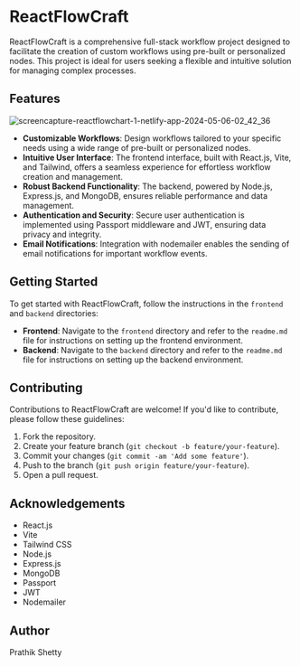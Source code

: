 # ReactFlowCraft

ReactFlowCraft is a comprehensive full-stack workflow project designed to facilitate the creation of custom workflows using pre-built or personalized nodes. This project is ideal for users seeking a flexible and intuitive solution for managing complex processes.

## Features

![screencapture-reactflowchart-1-netlify-app-2024-05-06-02_42_36](https://github.com/prathikshetty14/ReactFlowCraft/assets/63280396/6fb498ed-2688-4cd6-8d72-ea63043995e9)


- **Customizable Workflows**: Design workflows tailored to your specific needs using a wide range of pre-built or personalized nodes.
- **Intuitive User Interface**: The frontend interface, built with React.js, Vite, and Tailwind, offers a seamless experience for effortless workflow creation and management.
- **Robust Backend Functionality**: The backend, powered by Node.js, Express.js, and MongoDB, ensures reliable performance and data management.
- **Authentication and Security**: Secure user authentication is implemented using Passport middleware and JWT, ensuring data privacy and integrity.
- **Email Notifications**: Integration with nodemailer enables the sending of email notifications for important workflow events.

## Getting Started

To get started with ReactFlowCraft, follow the instructions in the `frontend` and `backend` directories:

- **Frontend**: Navigate to the `frontend` directory and refer to the `readme.md` file for instructions on setting up the frontend environment.
- **Backend**: Navigate to the `backend` directory and refer to the `readme.md` file for instructions on setting up the backend environment.

## Contributing

Contributions to ReactFlowCraft are welcome! If you'd like to contribute, please follow these guidelines:

1. Fork the repository.
2. Create your feature branch (`git checkout -b feature/your-feature`).
3. Commit your changes (`git commit -am 'Add some feature'`).
4. Push to the branch (`git push origin feature/your-feature`).
5. Open a pull request.

## Acknowledgements

- React.js
- Vite
- Tailwind CSS
- Node.js
- Express.js
- MongoDB
- Passport
- JWT
- Nodemailer

## Author

Prathik Shetty
